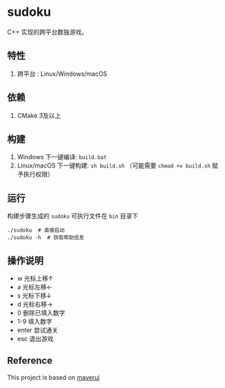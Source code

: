 # sudoku
C++ 实现的跨平台数独游戏。

## 特性
1. 跨平台 : Linux/Windows/macOS

## 依赖
1. CMake 3及以上

## 构建
1. Windows 下一键编译: `build.bat`
2. Linux/macOS 下一键构建: `sh build.sh` （可能需要 `chmod +x build.sh` 赋予执行权限）

## 运行
构建步骤生成的 `sudoku` 可执行文件在 `bin` 目录下
``` shell
./sudoku  # 直接启动
./sudoku -h  # 获取帮助信息
```

## 操作说明
- w 光标上移↑
- a 光标左移←
- s 光标下移↓
- d 光标右移→
- 0 删除已填入数字
- 1-9 填入数字
- enter 尝试通关
- esc 退出游戏

## Reference
This project is based on [mayerui](https://github.com/mayerui/sudoku)
